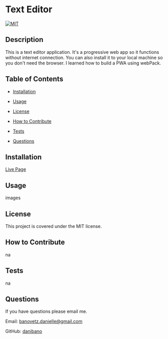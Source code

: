 
  # Text Editor
  [![MIT](https://img.shields.io/badge/license-MIT-blue)](https://spdx.org/licenses/MIT.html)

  ## Description
  This is a text editor application. It's a progressive web app so it functions without internet connection. You can also install it to your local machine so you don't need the browser. I learned how to build a PWA using webPack.

  ## Table of Contents
  - [Installation](#installation)
  - [Usage](#usage)
  
  - [License](#license)
  - [How to Contribute](#how-to-contribute)
  - [Tests](#test)
  - [Questions](#questions)

  ## Installation
  [Live Page](https://text-editor-danibano.herokuapp.com/)

  ## Usage
  images
  
  ## License 
 This project is covered under the MIT license.

  ## How to Contribute
  na

  ## Tests
  na

  ## Questions
  If you have questions please email me.

  Email: banovetz.danielle@gmail.com

  GitHub: [danibano](https://github.com/danibano)

